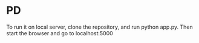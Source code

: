 # PD
To run it on local server, clone the repository, and run python app.py. 
Then start the browser and go to localhost:5000
